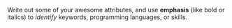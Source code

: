 Write out some of your awesome attributes, and use __emphasis__ (like bold or italics) to *identify* keywords, programming languages, or skills. 
